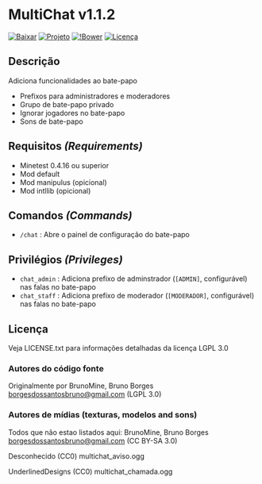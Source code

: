 # MultiChat v1.1.2

[![Baixar](https://img.shields.io/badge/Baixar-v1.1.2-green.svg)](https://github.com/BrunoMine/multichat/archive/v1.1.2.zip)
[![Projeto](https://img.shields.io/badge/Git-Projeto-green.svg)](https://github.com/BrunoMine/multichat)
[![!Bower](https://img.shields.io/badge/Bower-Projeto-green.svg)](https://minetest-bower.herokuapp.com/mods/multichat)
[![Licença](https://img.shields.io/badge/Licença-LGPL_v3.0-blue.svg)](https://github.com/BrunoMine/multichat/blob/master/LICENSE)

## Descrição
Adiciona funcionalidades ao bate-papo
* Prefixos para administradores e moderadores
* Grupo de bate-papo privado
* Ignorar jogadores no bate-papo
* Sons de bate-papo

## Requisitos _(Requirements)_

* Minetest 0.4.16 ou superior
* Mod default
* Mod manipulus (opicional)
* Mod intllib (opicional)

## Comandos _(Commands)_

* `/chat` : Abre o painel de configuração do bate-papo

## Privilégios _(Privileges)_

* `chat_admin` : Adiciona prefixo de adminstrador (`[ADMIN]`, configurável) nas falas no bate-papo
* `chat_staff` : Adiciona prefixo de moderador (`[MODERADOR]`, configurável) nas falas no bate-papo

## Licença
Veja LICENSE.txt para informações detalhadas da licença LGPL 3.0

### Autores do código fonte
Originalmente por BrunoMine, Bruno Borges <borgesdossantosbruno@gmail.com> (LGPL 3.0)

### Autores de mídias (texturas, modelos and sons)
Todos que não estao listados aqui:
BrunoMine, Bruno Borges <borgesdossantosbruno@gmail.com> (CC BY-SA 3.0)

Desconhecido (CC0)
	multichat_aviso.ogg

UnderlinedDesigns (CC0)
	multichat_chamada.ogg
